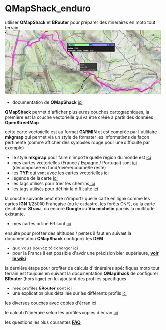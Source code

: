 # QMapShack_enduro
utiliser **QMapShack** et **BRouter** pour préparer des itinéraires en moto tout terrain
![](https://github.com/cricri-du-lauragais/QMapShack_enduro/blob/main/screenshots/legende/logo.png)
- documentation de **QMapShack** [ici](https://github.com/Maproom/qmapshack/wiki/DocQuickStartFrench)

**QMapShack** permet d'afficher plusieures couches cartographiques, la première est la couche vectorielle qui va être créée à partir des données **OpenStreetMap**

cette carte vectorielle est au format **GARMIN** et est compilée par l'utilitaire **mkgmap** qui permet via un style de formater les informations de façon pertinente (comme afficher des symboles rouge pour une difficulté par exemple)
- le style **mkgmap** pour faire n'importe quelle région du monde est [ici](https://github.com/cricri-du-lauragais/QMapShack_enduro/tree/main/mkgmap/style/qmapshack)
- mes cartes vectorielles (France / Espagne / Portugal) sont [ici](https://drive.google.com/drive/folders/1u9BwlJgjlj6ju5V3EXWNfKZ7py4GAkeK?usp=sharing) (décomposée en fond/rivière/courbe/le reste)
- les **TYP** qui vont avec les cartes vectorielles [ici](https://github.com/cricri-du-lauragais/QMapShack_enduro/tree/main/vector_maps/TYP)
- légende de la carte [ici](https://github.com/cricri-du-lauragais/QMapShack_enduro/blob/main/Legend.md)
- les tags utilisés pour trier les chemins[ ici](https://github.com/cricri-du-lauragais/QMapShack_enduro/blob/main/choix_chemins.md)
- les tags utilisés pour définir la difficulté [ici](https://github.com/cricri-du-lauragais/QMapShack_enduro/blob/main/difficult%C3%A9_chemins.md)

la couche suivante peut être n'importe quelle carte en ligne comme les cartes **IGN** 1/25000 Française (ou le cadastre, les forêts ONF), ou la carte de chaleur **Strava**, ou encore **Google** ou **Via michelin** parmis la multitude existante.
- mes cartes online FR sont [ici](https://github.com/cricri-du-lauragais/QMapShack_enduro/tree/main/online%20maps)

ensuite pour profiter des altitudes / pentes il faut en suivant la documentation **QMapShack** configurer les **DEM**
- que vous pouvez télécharger [ici](https://www.viewfinderpanoramas.org/Coverage%20map%20viewfinderpanoramas_org3.htm)
- pour la France il est possible d'avoir une précision bien supérieure, [**voir le wiki**](https://github.com/cricri-du-lauragais/QMapShack_enduro/wiki/Elevation-de-l'IGN-avec-une-r%C3%A9solution-de-5m)

la dernière étape pour profiter de calculs d'itinéraires spécifiques moto tout terrain est toujours en suivant la documentation **QMapShack** de configurer **BRouter** (hors ligne) en lui ajoutant des profiles spécifiques
- mes profiles **BRouter** sont [ici](https://github.com/cricri-du-lauragais/QMapShack_enduro/tree/main/BRouter/profiles2)
- une explication plus détaillée sur les différents profils [ici](https://github.com/cricri-du-lauragais/QMapShack_enduro/blob/main/BRouter_profiles.md)

les diverses couches avec copies d'écran [ici](https://github.com/cricri-du-lauragais/QMapShack_enduro/blob/main/calques.md)

le calcul d'itinéraire selon les profiles copies d'écran [ici](https://github.com/cricri-du-lauragais/QMapShack_enduro/blob/main/BRouter_screenshots.md)

les questions les plus courantes [**FAQ**](https://github.com/cricri-du-lauragais/QMapShack_enduro/blob/main/FAQ.md)
